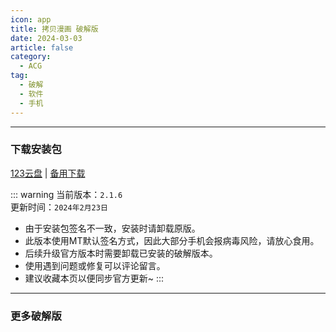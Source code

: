 ```yaml
---
icon: app
title: 拷贝漫画 破解版
date: 2024-03-03
article: false
category:
  - ACG
tag:
  - 破解
  - 软件
  - 手机
---
```


<!-- more -->

<!-- @include: ../docs/Crack.md{18-23} -->

---
### 下载安装包
[123云盘](https://www.123pan.com/s/4vaiVv-YjxzH.html) | [备用下载](/apk/拷貝漫畫.apk)

::: warning 
当前版本：`2.1.6`  
更新时间：`2024年2月23日`
- 由于安装包签名不一致，安装时请卸载原版。  
- 此版本使用MT默认签名方式，因此大部分手机会报病毒风险，请放心食用。
- 后续升级官方版本时需要卸载已安装的破解版本。
- 使用遇到问题或修复可以评论留言。
- 建议收藏本页以便同步官方更新~
:::

---

### 更多破解版
<!-- @include: ../docs/Crack.md{25-} -->